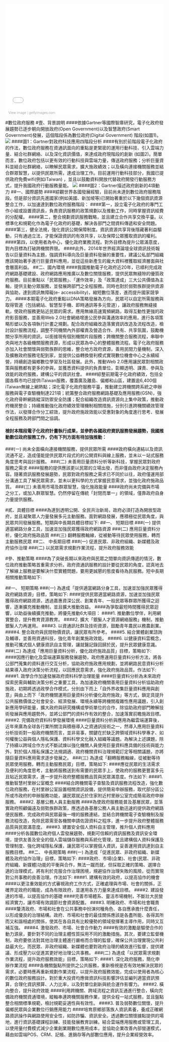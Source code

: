 <div class="getty embed image" style="background-color:#fff;display:inline-block;font-family:'Helvetica Neue',Arial,sans-serif;color:#a7a7a7;font-size:11px;width:100%;max-width:507px;"><div style="overflow:hidden;position:relative;height:0;padding:66.666667% 0 0 0;width:100%;"><iframe src="//embed.gettyimages.com/embed/151864519?et=Kb9cpmE-TQZGANj8D4c5tg&sig=vwtugW9T6x1kgTkb2t40qtVW70aX5KSD9GEoUOK1L6U=" width="507" height="338" scrolling="no" frameborder="0" style="display:inline-block;position:absolute;top:0;left:0;width:100%;height:100%;"></iframe></div><p style="margin:0;"></p><div style="padding:0;margin:0 0 0 10px;text-align:left;"><a href="http://www.gettyimages.com/detail/151864519" target="_blank" style="color:#a7a7a7;text-decoration:none;font-weight:normal !important;border:none;display:inline-block;">View image</a> | <a href="http://www.gettyimages.com" target="_blank" style="color:#a7a7a7;text-decoration:none;font-weight:normal !important;border:none;display:inline-block;">gettyimages.com</a></div></div>

#數位政府服務
#壹、背景說明
####依據Gartner等國際智庫研究，電子化政府發展趨勢已逐步朝向開放政府(Open Government)以及智慧政府(Smart Government)發展，這個階段係為數位政府(Digital Government) 階段(如圖1)。
![](23-1.png)
####圖1：Gartner對政府科技應用四階段分析
####有別於前階段電子化政府的作法，數位政府服務在資通訊面向的重點是更緊密的運用行動科技、引入雲端力量、結合社群網絡、以及深化資訊價值，來達成政府現階段的創新 (如圖2)。簡單而言，數位政府包括以更有效的行動科技與雲端力量，傳送政府服務；分析巨量資料並結合社群網絡，以瞭解民眾需求，擴大施政績效；以及橫向連接機關服務並結合群眾智慧，以提供民眾所需，達成治理工作。目前運用行動科技部分，我國已提供政府免費wifi(例如iTaiwan) ，並且以鼓勵資料開放代替政府開發行動服務方式，提升我國政府行動服務量能。
![](23-2.png)
####圖2：Gartner描述政府創新的4項動力
##一、國際趨勢
####綜觀世界各國發展經驗，目前尚未達到數位政府服務階段。但是部分資訊先進國家(例如美國、新加坡等)已開始著重於以下幾個資訊資源整合工作，以加速達到數位政府服務階段：
####第一，設立電子化政府的專門工作小組或設置資訊長，負責資訊服務的政策規劃以及推動工作，同時掌握資訊經費的分配權。
####第二，整合規劃資訊服務戰略，並且建立合作共享交換平臺。以標準化和規範化作為電子化政府的基礎，解決各部門之間資料傳遞和安全問題。
####第三，健全法規，強化資訊公開保障制度。資訊資源共享背後隱藏著利益驅動，只有通過立法，才能保證資訊的有效共享，以及保障公眾獲取資訊的權利。
####第四，以使用者為中心，優化政府業務流程。對外目標為提升公眾滿意度，對內目標為打破跨機關界限。
####此外，2014年世界經濟論壇全球資訊技術報告以巨量資料為主題，強調資料導向及巨量資料發展的重要性，建議公私部門組織應該開始著手進行巨量資料應用，並從這些新產生的龐大資料裡獲取經濟層面與社會層面利益。
##二、國內環境
####我國推動電子化政府近20年，已順利完成政府網路基礎建設、政府網路應用推廣以及數位關懷服務，提供民眾無縫隙的優質政府服務。目前重點以「民眾服務」、「運作效率」及「政策達成」三大公共價值為主軸，提供主動分眾服務，並發展跨部門之全程服務。同時也對於弱勢族群提供資源與協助，達到資訊無障礙(e- accessibility)，縮短數位落差，進而提升國家競爭力。
####本期電子化政府重點以DNA策略發展為方向，民眾可以自定所需服務與取得管道（包括網站、智慧型手機、即時通訊等多元管道），讓政府服務無縫接軌，使政府服務更貼近民眾的需求。應用無線高速寬頻網路，取得互動性更強的政府影音服務，並善用Web 2.0社會網絡增進公民參與溝通效率的應用，進行各項策略形塑以及各項執行計畫之規劃。配合政府組織改造落實資訊改造及流程改造，檢討設計服務流程，調整不同機關內外部權責及營造合作、共有、共享氛圍，鼓勵機關分享所用的資訊，以銜接現有個別機關片段服務；跨機關整合服務流程，串聯中央與地方各級機關服務資源，形成以民眾為中心的整體服務流程。電子化政府服務亦加入社會關懷與弱勢族群的思維，整合地方政府資源，善用民間力量機制，深入及擴散政府服務宅配到家，並提供公益轉換營利模式實現數位機會中心之永續經營，持續創造偏鄉數位學習及社區發展。此外，推動Web 2.0應用讓民眾對相關政策與服務都有更多的參與，並獲悉資料提供的負責單位，彰顯透明、課責、參與及效能的政府服務，建構公平的資訊社會。
####綜整前期電子化政府績效，包括全國各縣市均已提供iTaiwan服務，覆蓋廣及離島、偏鄉和山區，建置逾6,400個iTaiwan無線上網熱點；深化電子化政府服務平臺，推動建立跨機關跨系統之申辦服務與電子查驗機制達221項；統籌整合政府服務網路基礎及應用服務(GSN)，強化政府骨幹網路縱深防禦安全防護；配合組織改造資訊資源向上集中政策，推動政府機房整合；持續推動強化政府績效管理機制相關措施，分別引進跨機關績效管理作法，以發揮合作分工綜效，提升政府施政效能以受惠對象的角度進行思考、發展全程服務及跨部門間之協調。
####    檢討本階段電子化政府計畫執行成果，並參酌各國政府資訊服務發展趨勢，我國推動數位政府服務工作，仍有下列方面有待加強推動：
###(一)	尚未全面橫向連接機關服務，提供民眾所需
####政府橫向連結以及資訊流通不足，造成僅能提供民眾片段式的的公開資料與線上服務，並未以ㄧ站式服務角度思考與設計服務。
###(二)	未善用巨量資料分析等新科技，掌握民眾對政府服務之需求
####服務的提供應該更以民眾的立場出發，而非僅由政府決定服務內容。隨著資訊服務發展趨勢，民眾對政府服務之需求已不同於以往，政府僅運用部分溝通工具了解民眾需求，並未以更科學的方式掌握民意需求，並強化政府施政品質。
###(三)	未善用市場及群眾智慧，強化施政能量
####政府尚未完備與市場之分工，或加入群眾智慧。仍然停留在傳統「封閉而單一」的領域，僅靠政府自身力量提供服務。

#貳、具體目標
####為達到透明公開、全民共治新局，政府必須打造為開放型政府，並且凝聚眾人力量發展多元主動服務。面對網路發展，應積極從民眾角度，與民眾共同發展服務。短期與中長期具體目標如下:
##一、	短期目標
###(一)	提供適當網路分身工具，加速並加強民眾獲得政府網路資源
###(二)	應用巨量資料分析，優化政府施政品質
###(三)	翻轉服務軸線，從被動等待民眾使用服務，轉而主動服務民眾
##二、	中長期目標
###(一)	促進民眾、非政府組織、新媒體及政府協作治理
###(二)	以民眾需求規劃作業流程，提升政府服務效能

#參、推動策略
####為了突破長期以來政府與民眾之間單向資訊傳遞的情況，數位政府推動策略首重需求分析。政府資通訊服務的設計要從民眾的角度，認真地去了解線上服務是要解決什麼實體問題，要用更誠懇的態度看待為民服務。短中長期相關推動策略如下:

##一、	短期策略
###(一)	為達成「提供適當網路分身工具，加速並加強民眾獲得政府網路資源」目標，策略如下:
####提供民眾適當網路資源，加速並加強民眾獲得政府網路資源，透過嘉惠資深公民、創業青年、一般民眾等群眾所獲得之迴響，逐漸擴充推動機制，並且擴大推動效益。
####為爭取最短時間獲得民眾迴響，以助益後續擴充推動，將優先推動6大項目：
####1.	推動數位學伴，利用網實整合，提升教育資源教育。
####2.	擴大「銀髮人才資源網絡服務」機制，推動銀髮人力再運用。
####3.	以資通訊社群及技術資源，鼓勵青年農民以務農創業。
####4.	整合政府與民間物價資訊，讓民眾有所參考。
####5.	結合實體創業諮詢及輔導，並善用資通科技，強化青年創業施政效能。
####6.	以健康資料雲概念，推動可攜式個人健康資訊自主管理，讓就醫記錄回歸於民，提升民眾健康意識。
###(二)	為達成「應用巨量資料分析，優化政府施政品質」目標，策略如下:
####因應行動化及雲端運算服務發展趨勢，政府應運用巨量資料分析方法，將各公部門蒐集的資料進行交互分析，協助政府施政應用規劃，並將網路民意資料分析結果導入政府決策分析流程，以回應民意需求，強化政府施政品質。作法如下:
####1.	政學合作加速發展政府資料科學治理能量
####巨量資料分析為未來政府探索民需與輔助決策分析之重要工具，為加速政府機關善用巨量資料分析協助政府施政，初期將透過政學合作模式，分別由下而上「自外界收集巨量資料應用與創意」與由上而下「政府機關運用巨量資料分析優化政府施政」等方式，鎖定具提升公共服務價值之社會安全、經濟發展、環境永續等跨機關複雜性應用議題，引入創新應用學研能量，擴大政府與研究機構或學術單位的合作，除協助政府部門瞭解技術發展與應用趨勢外，並將公部門的資料作有效的整合，加速落實前瞻施政目標。
####2.	完備政府資料科學發展環境
####巨量資料分析與應用為繼雲端運算後，近年來廣為全球各行業所關注與積極導入之資通訊技術之一，然導入應用巨量資料分析技術對一般政府機關而言，並非易事，關鍵在於缺乏跨領域資料科學專才、如何權衡公益與個人隱私保護、資料科學文化融入組織等議題。為解決上述課題，除了持續以跨域合作方式不斷試煉以強化機關人員使用巨量資料應具備的技術與能力外，對於個人隱私保護之法規調適、政府機關資料治理規範訂定等相關議題，亦將隨巨量資料應用需求逐步發展之。
###(三)	為達成「翻轉服務軸線，從被動等待民眾使用服務，轉而主動服務民眾」目標，策略如下:
####應從民眾的生活需求及便利的角度思考，主動將服務送到有需要的民眾手上，使政府的服務更豐富多元且貼近民眾需求，進一步提升政府整體服務品質與民眾滿意度。作法如下:
####1.	推動智慧村里辦公室概念
####結合跨機關電子查驗及資訊服務流程改造，強化數位政府服務，在村里辦公室設置相關資訊設備，提供簡易申辦服務，取代部分區公所或市政府的申辦服務功能，讓民眾就近於住家附近村里辦公室完成簡易政府申辦服務。
####2.	基層公務人員主動服務
####為使政府服務能普及基層民眾，並落實政府照顧偏遠及弱勢族群政策，應透過各基層公務人員主動迅速的提供政府網路便民服務，完成政府與民眾最後一哩的服務連結，並結合跨機關電子查驗機制及服務流程改造，免除民眾需至各機關申請佐證資料之程序，進一步提升政府整體服務品質與民眾滿意度。
####3.	建置安全個人資料自主管理，推升個人資料應用
####分析各國數位政府個人雲發展趨勢，規劃可信賴的資訊服務及資訊安全環境，提供友善及安全的個人雲端儲存服務與系統化管理，並且建構個人資料保護及管理制度、強化跨域隱私保護，讓民眾可以掌握個人資訊，妥善運用資訊達到自主服務目標。
##二、	中長期策略
###(一)	為達成「促進民眾、非政府組織、新媒體及政府協作治理」目標，策略如下:
####政府、市場(企業)、社會(民眾、非政府組織、新媒體)功能的平衡與合作，無法一蹴而就，但採取正確的策略、選擇合適的治理模式，將有利於克服合作治理困境，規避協作治理失敗的風險，從而實現對公共事務的良善治理。作法如下:
####1.	建構有效的政府，以提高協作的機會
####以更注重效能的方式審視政府工作方式，正確處理與市場、社會的關係，正確界定政府的職能，成為有限政府，並運用各方力量來達成目標。
####2.	建設發達的市場，以提高協作的基礎
####完善市場體系、靈活市場機制，不斷壯大民營經濟實力，讓市場有效調節社會資源配置。 
####3.	明確政府、市場和社會職責
####釐清政府、市場和社會在公共事務中扮演何種角色、各自應承擔什麼責任，以形成優良的治理結構。政府、市場和社會的最佳關係應該是各盡所能、各得其所而又和諧相處的關係，使其在各自具有比較優勢的領域發揮著主導作用，同時又互補互強。
####4.	激發政府、市場、社會合作動力
####有效的激勵是驅使合作的動力源泉，要針對不同的治理主體性質採用不同的激勵措施。其次，要建立監督機制，政府要依法對其他治理主體進行嚴格而合理的監督，確保公共治理實現公共利益最大化，而民眾、非政府組織、新媒體也要對政府治理的績效進行監督，提供建議、形成壓力以促進其更好地治理公共事務。
###(二)	為達成「以民眾需求規劃作業流程，提升政府服務效能」目標，策略如下:
####1.	深化政府服務，簡化申辦作業流程
####各機關盤點所提供之公共服務，重新檢視是否有效地解決民眾的需求，必要時應再重新規劃作業流程，以提升政府服務效能，完成以使用者為核心的數位政府服務設計。對於重大投資均應做資訊科技影響評估並編列適當資訊預算，合理化資訊預算、人力比率，以及對單位創新與統合運作影響力。
####2.	橫向整合，提升政府效能
####利用跨機關、跨域流程之資訊互通進行整合，橫向完備政府機關資通環境，縱軸串連跨機關服務作業，提供全程一站式服務，並且盤點整合相關標準規範，檢討規範妥適性與有效性。
####3.	普及弱勢數位關懷，提升偏鄉民眾與企業數位行銷應用能力
####培育原鄉部落族人資訊素養，養成正確網路資訊操作與網路使用安全性，如防詐騙、資訊安全。透過數位關懷據點提供的場地，進行資訊基礎課程訓練、技能發展教育訓練。結合雲端應用服務或管理工具，以使用量付費模式減少企業創業期數位應用成本，並協助企業改善內部營運模式，藉由如雲端POS、CRM、記帳、進銷存等內部數位應用，提升企業經營效率。